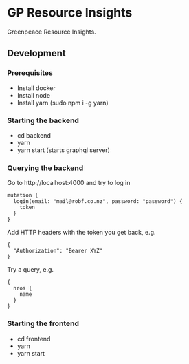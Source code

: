 # GP Resource Insights

Greenpeace Resource Insights.

## Development

### Prerequisites

- Install docker
- Install node
- Install yarn (sudo npm i -g yarn)

### Starting the backend

- cd backend
- yarn
- yarn start (starts graphql server)

### Querying the backend

Go to http://localhost:4000 and try to log in

```
mutation {
  login(email: "mail@robf.co.nz", password: "password") {
    token
  }
}
```

Add HTTP headers with the token you get back, e.g.

```
{
  "Authorization": "Bearer XYZ"
}
```

Try a query, e.g.

```
{
  nros {
    name
  }
}
```

### Starting the frontend

- cd frontend
- yarn
- yarn start
